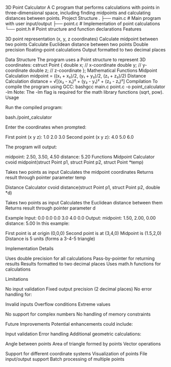 3D Point Calculator
A C program that performs calculations with points in three-dimensional space, including finding midpoints and calculating distances between points.
Project Structure
.
├── main.c     # Main program with user input/output
├── point.c    # Implementation of point calculations
└── point.h    # Point structure and function declarations
Features

3D point representation (x, y, z coordinates)
Calculate midpoint between two points
Calculate Euclidean distance between two points
Double precision floating-point calculations
Output formatted to two decimal places

Data Structure
The program uses a Point structure to represent 3D coordinates:
cstruct Point {
    double x;    // x-coordinate
    double y;    // y-coordinate
    double z;    // z-coordinate
};
Mathematical Functions
Midpoint Calculation
midpoint = ((x₁ + x₂)/2, (y₁ + y₂)/2, (z₁ + z₂)/2)
Distance Calculation
distance = √[(x₂ - x₁)² + (y₂ - y₁)² + (z₂ - z₁)²]
Compilation
To compile the program using GCC:
bashgcc main.c point.c -o point_calculator -lm
Note: The -lm flag is required for the math library functions (sqrt, pow).
Usage

Run the compiled program:

bash./point_calculator

Enter the coordinates when prompted:

First point (x y z):  1.0 2.0 3.0
Second point (x y z): 4.0 5.0 6.0

The program will output:

midpoint: 2.50, 3.50, 4.50
distance: 5.20
Functions
Midpoint Calculator
cvoid midpoint(struct Point p1, struct Point p2, struct Point *temp)

Takes two points as input
Calculates the midpoint coordinates
Returns result through pointer parameter temp

Distance Calculator
cvoid distance(struct Point p1, struct Point p2, double *d)

Takes two points as input
Calculates the Euclidean distance between them
Returns result through pointer parameter d

Example
Input:
0.0 0.0 0.0
3.0 4.0 0.0
Output:
midpoint: 1.50, 2.00, 0.00
distance: 5.00
In this example:

First point is at origin (0,0,0)
Second point is at (3,4,0)
Midpoint is (1.5,2,0)
Distance is 5 units (forms a 3-4-5 triangle)

Implementation Details

Uses double precision for all calculations
Pass-by-pointer for returning results
Results formatted to two decimal places
Uses math.h functions for calculations

Limitations

No input validation
Fixed output precision (2 decimal places)
No error handling for:

Invalid inputs
Overflow conditions
Extreme values


No support for complex numbers
No handling of memory constraints

Future Improvements
Potential enhancements could include:

Input validation
Error handling
Additional geometric calculations:

Angle between points
Area of triangle formed by points
Vector operations


Support for different coordinate systems
Visualization of points
File input/output support
Batch processing of multiple points
